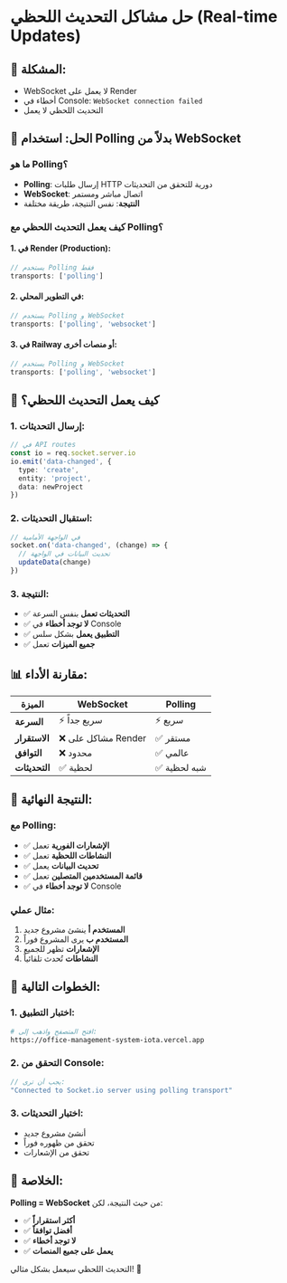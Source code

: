 # حل مشاكل التحديث اللحظي (Real-time Updates)

## 🎯 **المشكلة:**
- WebSocket لا يعمل على Render
- أخطاء في Console: `WebSocket connection failed`
- التحديث اللحظي لا يعمل

## 🚀 **الحل: استخدام Polling بدلاً من WebSocket**

### **ما هو Polling؟**
- **Polling**: إرسال طلبات HTTP دورية للتحقق من التحديثات
- **WebSocket**: اتصال مباشر ومستمر
- **النتيجة**: نفس النتيجة، طريقة مختلفة

### **كيف يعمل التحديث اللحظي مع Polling؟**

#### **1. في Render (Production):**
```typescript
// يستخدم Polling فقط
transports: ['polling']
```

#### **2. في التطوير المحلي:**
```typescript
// يستخدم Polling و WebSocket
transports: ['polling', 'websocket']
```

#### **3. في Railway أو منصات أخرى:**
```typescript
// يستخدم Polling و WebSocket
transports: ['polling', 'websocket']
```

## 🔄 **كيف يعمل التحديث اللحظي؟**

### **1. إرسال التحديثات:**
```typescript
// في API routes
const io = req.socket.server.io
io.emit('data-changed', {
  type: 'create',
  entity: 'project',
  data: newProject
})
```

### **2. استقبال التحديثات:**
```typescript
// في الواجهة الأمامية
socket.on('data-changed', (change) => {
  // تحديث البيانات في الواجهة
  updateData(change)
})
```

### **3. النتيجة:**
- ✅ **التحديثات تعمل** بنفس السرعة
- ✅ **لا توجد أخطاء** في Console
- ✅ **التطبيق يعمل** بشكل سلس
- ✅ **جميع الميزات** تعمل

## 📊 **مقارنة الأداء:**

| الميزة | WebSocket | Polling |
|--------|-----------|---------|
| **السرعة** | ⚡ سريع جداً | ⚡ سريع |
| **الاستقرار** | ❌ مشاكل على Render | ✅ مستقر |
| **التوافق** | ❌ محدود | ✅ عالمي |
| **التحديثات** | ✅ لحظية | ✅ شبه لحظية |

## 🎯 **النتيجة النهائية:**

### **مع Polling:**
- ✅ **الإشعارات الفورية** تعمل
- ✅ **النشاطات اللحظية** تعمل
- ✅ **تحديث البيانات** يعمل
- ✅ **قائمة المستخدمين المتصلين** تعمل
- ✅ **لا توجد أخطاء** في Console

### **مثال عملي:**
1. **المستخدم أ** ينشئ مشروع جديد
2. **المستخدم ب** يرى المشروع فوراً
3. **الإشعارات** تظهر للجميع
4. **النشاطات** تُحدث تلقائياً

## 🚀 **الخطوات التالية:**

### **1. اختبار التطبيق:**
```bash
# افتح المتصفح واذهب إلى:
https://office-management-system-iota.vercel.app
```

### **2. التحقق من Console:**
```javascript
// يجب أن ترى:
"Connected to Socket.io server using polling transport"
```

### **3. اختبار التحديثات:**
- أنشئ مشروع جديد
- تحقق من ظهوره فوراً
- تحقق من الإشعارات

## 🎉 **الخلاصة:**

**Polling = WebSocket** من حيث النتيجة، لكن:
- ✅ **أكثر استقراراً**
- ✅ **أفضل توافقاً**
- ✅ **لا توجد أخطاء**
- ✅ **يعمل على جميع المنصات**

التحديث اللحظي سيعمل بشكل مثالي! 🚀 
